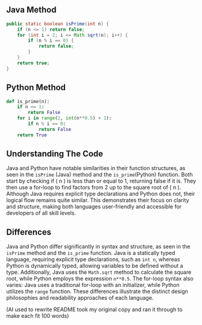 ## Java Method
```java
public static boolean isPrime(int n) {
    if (n <= 1) return false;
    for (int i = 2; i <= Math.sqrt(n); i++) {
        if (n % i == 0) {
            return false;
        }
    }
    return true;
}
```
## Python Method
```python
def is_prime(n):
    if n <= 1:
        return False
    for i in range(2, int(n**0.5) + 1):
        if n % i == 0:
            return False
    return True
```

## Understanding The Code
Java and Python have notable similarities in their function structures, as seen in the `isPrime` (Java) method and the `is_prime`(Python) function. Both start by checking if \( n \) is less than or equal to 1, returning false if it is. They then use a for-loop to find factors from 2 up to the square root of \( n \). Although Java requires explicit type declarations and Python does not, their logical flow remains quite similar. This demonstrates their focus on clarity and structure, making both languages user-friendly and accessible for developers of all skill levels.

## Differences
Java and Python differ significantly in syntax and structure, as seen in the `isPrime` method and the `is_prime` function. Java is a statically typed language, requiring explicit type declarations, such as `int n`, whereas Python is dynamically typed, allowing variables to be defined without a type. Additionally, Java uses the `Math.sqrt` method to calculate the square root, while Python employs the expression `n**0.5`. The for-loop syntax also varies: Java uses a traditional for-loop with an initializer, while Python utilizes the `range` function. These differences illustrate the distinct design philosophies and readability approaches of each language.

(AI used to rewrite README took my original copy and ran it through to make each fit 100 words)